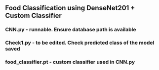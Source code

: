 ## Food Classification using DenseNet201 + Custom Classifier 
### CNN.py - runnable. Ensure database path is available 
### Check1.py - to be edited. Check predicted class of the model saved
### food_classifier.pt - custom classifier used in CNN.py
